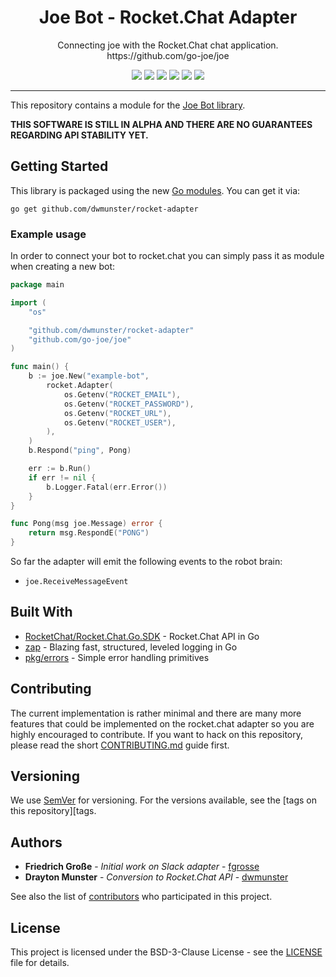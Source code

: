 <h1 align="center">Joe Bot - Rocket.Chat Adapter</h1>
<p align="center">Connecting joe with the Rocket.Chat chat application. https://github.com/go-joe/joe</p>
<p align="center">
	<a href="https://github.com/dwmunster/rocket-adapter/releases"><img src="https://img.shields.io/github/tag/dwmunster/rocket-adapter.svg?label=version&color=brightgreen"></a>
	<a href="https://circleci.com/gh/dwmunster/rocket-adapter/tree/master"><img src="https://circleci.com/gh/dwmunster/rocket-adapter/tree/master.svg?style=shield"></a>
	<a href="https://goreportcard.com/report/github.com/dwmunster/rocket-adapter"><img src="https://goreportcard.com/badge/github.com/dwmunster/rocket-adapter"></a>
	<a href="https://codecov.io/gh/dwmunster/rocket-adapter"><img src="https://codecov.io/gh/dwmunster/rocket-adapter/branch/master/graph/badge.svg"/></a>
	<a href="https://godoc.org/github.com/dwmunster/rocket-adapter"><img src="https://img.shields.io/badge/godoc-reference-blue.svg?color=blue"></a>
	<a href="https://github.com/dwmunster/rocket-adapter/blob/master/LICENSE"><img src="https://img.shields.io/badge/license-BSD--3--Clause-blue.svg"></a>
</p>

---

This repository contains a module for the [Joe Bot library][joe].

**THIS SOFTWARE IS STILL IN ALPHA AND THERE ARE NO GUARANTEES REGARDING API STABILITY YET.**

## Getting Started

This library is packaged using the new [Go modules][go-modules]. You can get it via:

```
go get github.com/dwmunster/rocket-adapter
```

### Example usage

In order to connect your bot to rocket.chat you can simply pass it as module when
creating a new bot:

```go
package main

import (
	"os"

	"github.com/dwmunster/rocket-adapter"
	"github.com/go-joe/joe"
)

func main() {
	b := joe.New("example-bot",
		rocket.Adapter(
			os.Getenv("ROCKET_EMAIL"),
			os.Getenv("ROCKET_PASSWORD"),
			os.Getenv("ROCKET_URL"),
			os.Getenv("ROCKET_USER"),
		),
	)
	b.Respond("ping", Pong)

	err := b.Run()
	if err != nil {
		b.Logger.Fatal(err.Error())
	}
}

func Pong(msg joe.Message) error {
	return msg.RespondE("PONG")
}
```

So far the adapter will emit the following events to the robot brain:

- `joe.ReceiveMessageEvent`

## Built With

* [RocketChat/Rocket.Chat.Go.SDK](https://github.com/RocketChat/Rocket.Chat.Go.SDK) - Rocket.Chat API in Go
* [zap](https://github.com/uber-go/zap) - Blazing fast, structured, leveled logging in Go
* [pkg/errors](https://github.com/pkg/errors) - Simple error handling primitives

## Contributing

The current implementation is rather minimal and there are many more features
that could be implemented on the rocket.chat adapter so you are highly encouraged to
contribute. If you want to hack on this repository, please read the short
[CONTRIBUTING.md](CONTRIBUTING.md) guide first.

## Versioning

We use [SemVer](http://semver.org/) for versioning. For the versions available,
see the [tags on this repository][tags. 

## Authors

- **Friedrich Große** - *Initial work on Slack adapter* - [fgrosse](https://github.com/fgrosse)
- **Drayton Munster** - *Conversion to Rocket.Chat API* - [dwmunster](https://github.com/dwmunster)

See also the list of [contributors][contributors] who participated in this project.

## License

This project is licensed under the BSD-3-Clause License - see the [LICENSE](LICENSE) file for details.

[joe]: https://github.com/go-joe/joe
[go-modules]: https://github.com/golang/go/wiki/Modules
[tags]: https://github.com/dwmunster/rocket-adapter/tags
[contributors]: https://github.com/github.com/dwmunster/rocket-adapter/contributors
